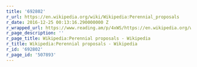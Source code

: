```yaml
---
title: '692802'
r_url: https://en.wikipedia.org/wiki/Wikipedia:Perennial_proposals
r_date: 2016-12-25 00:13:16.290000000 Z
r_wrapped_url: https://www.reading.am/p/4xWS/https://en.wikipedia.org/wiki/Wikipedia:Perennial_proposals
r_page_description: ''
r_page_title: Wikipedia:Perennial proposals - Wikipedia
r_title: Wikipedia:Perennial proposals - Wikipedia
r_id: '692802'
r_page_id: '507893'
---
```


